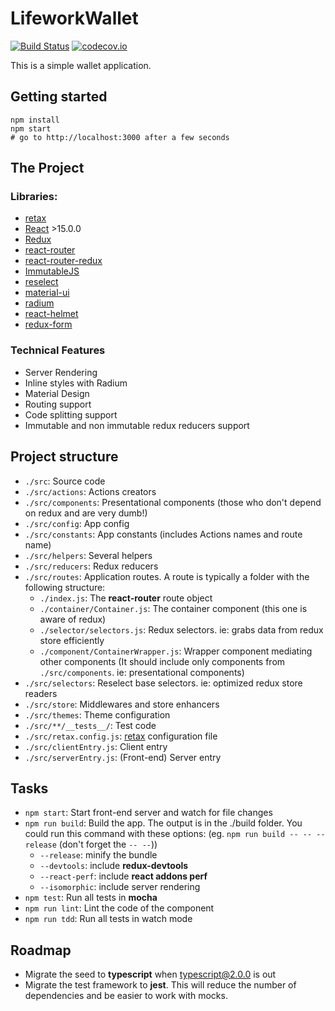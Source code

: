 # LifeworkWallet
[![Build Status][travis-badge]][travis-link]
[![codecov.io][codecov-badge]][codecov-link]

This is a simple wallet application.

## Getting started

```
npm install
npm start
# go to http://localhost:3000 after a few seconds
```

## The Project
### Libraries:
* [retax](https://github.com/retaxJS/retax)
* [React](https://facebook.github.io/react/) >15.0.0
* [Redux](http://redux.js.org/)
* [react-router](https://github.com/reactjs/react-router)
* [react-router-redux](https://github.com/reactjs/react-router-redux)
* [ImmutableJS](https://facebook.github.io/immutable-js/)
* [reselect](https://github.com/reactjs/reselect)
* [material-ui](http://www.material-ui.com/#/)
* [radium](http://stack.formidable.com/radium/)
* [react-helmet](https://github.com/nfl/react-helmet)
* [redux-form](http://redux-form.com/5.1.0/#/?_k=t21wnx)

### Technical Features
* Server Rendering
* Inline styles with Radium
* Material Design
* Routing support
* Code splitting support
* Immutable and non immutable redux reducers support

## Project structure
* `./src`: Source code
* `./src/actions`: Actions creators
* `./src/components`: Presentational components (those who don't depend on redux and are very dumb!)
* `./src/config`: App config
* `./src/constants`: App constants (includes Actions names and route name)
* `./src/helpers`: Several helpers
* `./src/reducers`: Redux reducers
* `./src/routes`: Application routes. A route is typically a folder with the following structure:
  * `./index.js`: The **react-router** route object
  * `./container/Container.js`: The container component (this one is aware of redux)
  * `./selector/selectors.js`: Redux selectors. ie: grabs data from redux store efficiently
  * `./component/ContainerWrapper.js`: Wrapper component mediating other components (It should include only components from `./src/components`. ie: presentational components)
* `./src/selectors`: Reselect base selectors. ie: optimized redux store readers
* `./src/store`: Middlewares and store enhancers
* `./src/themes`: Theme configuration
* `./src/**/__tests__/`: Test code
* `./src/retax.config.js`: [retax](https://github.com/hourliert/retax) configuration file
* `./src/clientEntry.js`: Client entry
* `./src/serverEntry.js`: (Front-end) Server entry

## Tasks
* `npm start`: Start front-end server and watch for file changes
* `npm run build`: Build the app. The output is in the ./build folder. You could run this command with these options: (eg. `npm run build -- -- --release` (don't forget the `-- --`))
  * `--release`: minify the bundle
  * `--devtools`: include **redux-devtools**
  * `--react-perf`: include **react addons perf**
  * `--isomorphic`: include server rendering
* `npm test`: Run all tests in **mocha**
* `npm run lint`: Lint the code of the component
* `npm run tdd`: Run all tests in watch mode

## Roadmap
* Migrate the seed to **typescript** when typescript@2.0.0 is out
* Migrate the test framework to **jest**. This will reduce the number of dependencies and be easier to work with mocks.

[travis-badge]: https://travis-ci.org/hourliert/lifework-wallet.svg?branch=master
[travis-link]: https://travis-ci.org/hourliert/lifework-wallet
[codecov-badge]: https://codecov.io/github/hourliert/lifework-wallet/coverage.svg?branch=master
[codecov-link]: https://codecov.io/github/hourliert/lifework-wallet?branch=master
